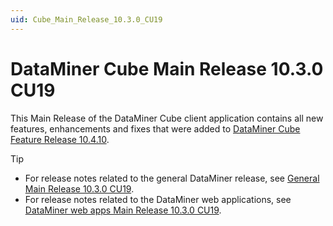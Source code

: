 ```yaml
---
uid: Cube_Main_Release_10.3.0_CU19
---
```


# DataMiner Cube Main Release 10.3.0 CU19

This Main Release of the DataMiner Cube client application contains all new features, enhancements and fixes that were added to [DataMiner Cube Feature Release 10.4.10](xref:Cube_Feature_Release_10.4.10).

> [!TIP]
>
> - For release notes related to the general DataMiner release, see [General Main Release 10.3.0 CU19](xref:General_Main_Release_10.3.0_CU19).
> - For release notes related to the DataMiner web applications, see [DataMiner web apps Main Release 10.3.0 CU19](xref:Web_apps_Main_Release_10.3.0_CU19).

